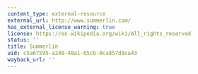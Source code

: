 ```yaml
---
content_type: external-resource
external_url: http://www.summerlin.com/
has_external_license_warning: true
license: https://en.wikipedia.org/wiki/All_rights_reserved
status: ''
title: Summerlin
uid: c5a67595-a248-48a1-85cb-0ca857d9ca43
wayback_url: ''
---
```

